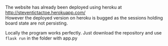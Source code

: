 The website has already been deployed using heroku at http://steventictactoe.herokuapp.com/ <br>
However the deployed version on heroku is bugged as the sessions holding board state are not persisting.

Locally the program works perfectly. Just download the repository and use `flask run` in the folder with app.py
